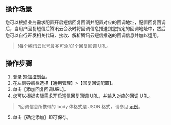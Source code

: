 ## 操作场景
您可以根据业务需求配置开启短信回复回调并配置对应的回调地址，配置回复回调后，当用户回复短信后腾讯云会及时将回调信息推送到您指定的回调地址中，然后您可以自行开发相关代码，接收、解析腾讯云短信推送的回调信息并加以运用。
>!每个腾讯云账号最多可添加1个回复回调 URL。

## 操作步骤
1. 登录 [短信控制台](https://console.cloud.tencent.com/smsv2)。
2. 在左侧导航栏选择【通用管理】>【回复回调配置】。
3. 单击【添加回复回调URL】。
4. 您可以根据实际需求开启短信回复回调 URL，并输入对应的回调 URL。
>?回调信息所携带的 body 体格式是 JSON 格式，请参见 [示例](https://cloud.tencent.com/document/product/382/49318)。
5. 单击【确定添加】即可保存。
